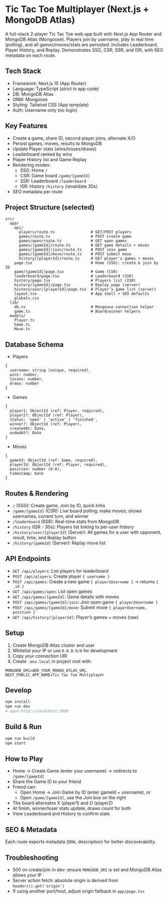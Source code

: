# Tic Tac Toe Multiplayer (Next.js + MongoDB Atlas)

A full-stack 2-player Tic Tac Toe web app built with Next.js App Router and MongoDB Atlas (Mongoose). Players join by username, play in real time (polling), and all games/moves/stats are persisted. Includes Leaderboard, Player History, and Replay. Demonstrates SSG, CSR, SSR, and ISR, with SEO metadata on each route.

## Tech Stack
- Framework: Next.js 15 (App Router)
- Language: TypeScript (strict in app code)
- DB: MongoDB Atlas
- ORM: Mongoose
- Styling: Tailwind CSS (App template)
- Auth: Username only (no login)

## Key Features
- Create a game, share ID, second player joins, alternate X/O
- Persist games, moves, results to MongoDB
- Update Player stats (wins/losses/draws)
- Leaderboard ranked by wins
- Player History list and Game Replay
- Rendering modes:
  - SSG: Home `/`
  - CSR: Game board `/game/[gameId]`
  - SSR: Leaderboard `/leaderboard`
  - ISR: History `/history` (revalidate 30s)
- SEO metadata per route

## Project Structure (selected)
```
src/
  app/
    api/
      players/route.ts                # GET/POST players
      games/route.ts                  # POST create game
      games/open/route.ts             # GET open games
      games/[gameId]/route.ts         # GET game details + moves
      games/[gameId]/join/route.ts    # POST join game
      games/[gameId]/move/route.ts    # POST submit move
      history/[playerId]/route.ts     # GET player's games + moves
    page.tsx                          # Home (SSG): create & join by ID
    game/[gameId]/page.tsx            # Game (CSR)
    leaderboard/page.tsx              # Leaderboard (SSR)
    history/page.tsx                  # Players list (ISR)
    history/[gameId]/page.tsx         # Replay page (server)
    history/user/[playerId]/page.tsx  # Player’s game list (server)
    layout.tsx                        # App shell + SEO defaults
    globals.css
  lib/
    db.ts                             # Mongoose connection helper
    game.ts                           # Board/winner helpers
  models/
    Player.ts
    Game.ts
    Move.ts
```

## Database Schema
- Players
```
{
  username: string (unique, required),
  wins: number,
  losses: number,
  draws: number
}
```
- Games
```
{
  player1: ObjectId (ref: Player, required),
  player2?: ObjectId (ref: Player),
  status: 'open' | 'active' | 'finished',
  winner?: ObjectId (ref: Player),
  createdAt: Date,
  endedAt?: Date
}
```
- Moves
```
{
  gameId: ObjectId (ref: Game, required),
  playerId: ObjectId (ref: Player, required),
  position: number (0-8),
  timestamp: Date
}
```

## Routes & Rendering
- `/` (SSG): Create game, Join by ID, quick links
- `/game/[gameId]` (CSR): Live board polling; make moves; shows usernames, current turn, and winner
- `/leaderboard` (SSR): Real-time stats from MongoDB
- `/history` (ISR - 30s): Players list linking to per-user history
- `/history/user/[playerId]` (Server): All games for a user with opponent, result, time, and Replay button
- `/history/[gameId]` (Server): Replay move list

## API Endpoints
- `GET /api/players`: List players for leaderboard
- `POST /api/players`: Create player `{ username }`
- `POST /api/games`: Create a new game `{ player1Username }` → returns `{ _id }`
- `GET /api/games/open`: List open games
- `GET /api/games/[gameId]`: Game details with moves
- `POST /api/games/[gameId]/join`: Join open game `{ player2Username }`
- `POST /api/games/[gameId]/move`: Submit move `{ playerUsername, position }`
- `GET /api/history/[playerId]`: Player’s games + moves (raw)

## Setup
1) Create MongoDB Atlas cluster and user
2) Whitelist your IP or use `0.0.0.0/0` for development
3) Copy your connection URI
4) Create `.env.local` in project root with:
```
MONGODB_URI=ADD_YOUR_MONGO_ATLAS_URL
NEXT_PUBLIC_APP_NAME=Tic Tac Toe Multiplayer
```

## Develop
```bash
npm install
npm run dev
# open http://localhost:3000
```

## Build & Run
```bash
npm run build
npm start
```

## How to Play
- Home → Create Game (enter your username) → redirects to `/game/[gameId]`
- Share the Game ID to your friend
- Friend can:
  - Open Home → Join Game by ID (enter gameId + username), or
  - Open `/game/[gameId]`, use the Join box on the right
- The board alternates X (player1) and O (player2)
- At finish, winner/loser stats update; draws count for both
- View Leaderboard and History to confirm stats

## SEO & Metadata
Each route exports metadata (title, description) for better discoverability.

## Troubleshooting
- 500 on create/join in dev: ensure `MONGODB_URI` is set and MongoDB Atlas allows your IP
- Server action fetch: absolute origin is derived from `headers().get('origin')`
- If using another port/host, adjust origin fallback in `app/page.tsx`
